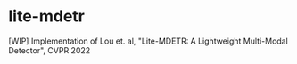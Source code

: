 # lite-mdetr
[WIP] Implementation of Lou et. al, "Lite-MDETR: A Lightweight Multi-Modal Detector", CVPR 2022
